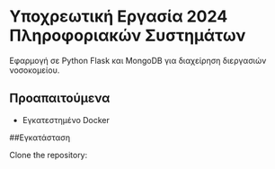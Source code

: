 # Υποχρεωτική Εργασία 2024 Πληροφοριακών Συστημάτων

Εφαρμογή σε Python Flask και MongoDB για διαχείρηση διεργασιών νοσοκομείου.

## Προαπαιτούμενα
* Εγκατεστημένο Docker


##Εγκατάσταση

Clone the repository:

```bash


